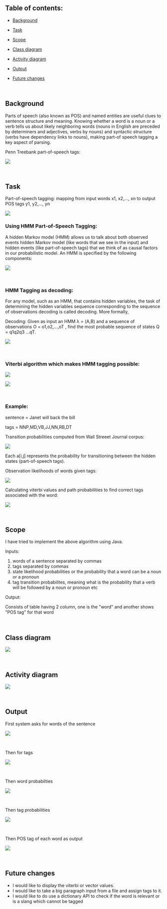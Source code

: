 ## Table of contents:

* [Background](#B)
<a name="B"></a>

* [Task](#T)
<a name="T"></a>

* [Scope](#S)
<a name="S"></a>

* [Class diagram](#C)
<a name="C"></a>

* [Activity diagram](#A)
<a name="A"></a>

* [Output](#O)
<a name="O"></a>

* [Future changes](#F)
<a name="F"></a>


<br/>

## Background

Parts of speech (also known as POS) and named entities are useful clues to sentence structure and meaning. Knowing whether a word is a noun or a verb tells us about likely neighboring words (nouns in English are preceded by determiners and adjectives, verbs by nouns) and syntactic structure (verbs have dependency links to nouns), making part-of speech tagging a key aspect of parsing. 

Penn Treebank part-of-speech tags:

![](tag_list.png)

<br/>

## Task

Part-of-speech tagging: mapping from input words x1, x2,..., xn to output POS tags y1, y2,..., yn 

![](work.png)

### Using HMM Part-of-Speech Tagging:

A hidden Markov model (HMM) allows us to talk about both observed events hidden Markov model (like words that we see in the input) and hidden events (like part-of-speech tags) that we think of as causal factors in our probabilistic model. An HMM is specified by the following components:

![](components.png)

<br/>

### HMM Tagging as decoding:

For any model, such as an HMM, that contains hidden variables, the task of determining the hidden variables sequence corresponding to the sequence of observations decoding is called decoding. More formally,

Decoding: Given as input an HMM λ = (A,B) and a sequence of observations O = o1,o2,...,oT , find the most probable sequence of states Q = q1q2q3 ...qT.

![](repre.png)

<br/>

### Viterbi algorithm which makes HMM tagging possible:

![](viterbi.png)

![](notations.png)

<br/>

### Example:

sentence = Janet will back the bill

tags = NNP,MD,VB,JJ,NN,RB,DT

Transition probabilities computed from Wall Streeet Journal corpus:

![](wsj.png)

Each a[i,j] represents the probability for transitioning between the hidden states (part-of-speech tags).

Observation likelihoods of words given tags:

![](obs.png)

Calculating viterbi values and path probabilities to find correct tags associated with the word: 

![](whats_happening.png)

<br/>

## Scope

I have tried to implement the above algorithm using Java. 

Inputs:

1. words of a sentence separated by commas
2. tags separated by commas
3. state likelihood probabilities or the probability that a word can be a noun or a pronoun
4. tag transition probabilites, meaning what is the probability that a verb will be followed by a noun or pronoun etc

Output:

Consists of table having 2 column, one is the "word" and another shows "POS tag" for that word

<br/>

## Class diagram

![](Class_diagram.png)

<br/>

## Activity diagram

![](Activity_diagram.png)

<br/>

## Output

First system asks for words of the sentence

![](sentence.png)

<br/>

Then for tags

![](tags.png)

<br/>

Then word probabilties

![](state_likelihoods.png)

<br/>

Then tag probabilities

![](transition_probabilities.png)

<br/>

Then POS tag of each word as output

![](result.png)

<br/>

## Future changes

* I would like to display the viterbi or vector values.
* I would like to take a big paragraph input from a file and assign tags to it.
* I would like to do use a dictionary API to check if the word is relevant or is a slang which cannot be tagged
